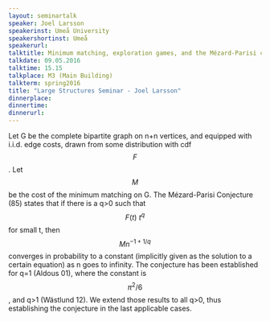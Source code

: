 ```yaml
---
layout: seminartalk
speaker: Joel Larsson
speakerinst: Umeå University
speakershortinst: Umeå
speakerurl: 
talktitle: Minimum matching, exploration games, and the Mézard-Parisi conjecture
talkdate: 09.05.2016
talktime: 15.15
talkplace: M3 (Main Building)
talkterm: spring2016
title: "Large Structures Seminar - Joel Larsson"
dinnerplace: 
dinnertime: 
dinnerurl: 
---
```

Let G be the complete bipartite graph on n+n vertices, and equipped with i.i.d. edge costs, drawn from some distribution with cdf $$F$$. Let $$M$$ be the cost of the minimum matching on G. The Mézard-Parisi Conjecture (85) states that if there is a q>0 such that $$F(t) ~ t^q$$ for small t, then $$Mn^{-1+1/q}$$ converges in probability to a constant (implicitly given as the solution to a certain equation) as n goes to infinity. The conjecture has been established for q=1 (Aldous 01), where the constant is $$\pi^2/6$$, and q>1 (Wästlund 12). We extend those results to all q>0, thus establishing the conjecture in the last applicable cases.
